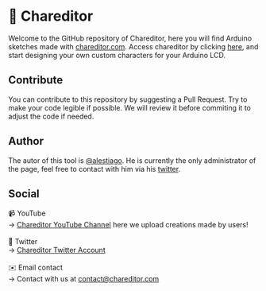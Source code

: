 # 💙 Chareditor
Welcome to the GitHub repository of Chareditor, here you will find Arduino sketches made with [chareditor.com](https://chareditor.com/).
Access chareditor by clicking [here](https://chareditor.com/), and start designing your own custom characters for your Arduino LCD.

## Contribute
You can contribute to this repository by suggesting a Pull Request. Try to make your code legible if possible. We will review it before commiting it to adjust the code if needed.

## Author
The autor of this tool is [@alestiago](https://github.com/alestiago). He is currently the only administrator of the page, feel free to contact with him via his [twitter](https://twitter.com/alestiago3).

## Social
📹 YouTube <br>
→ [Chareditor YouTube Channel](https://www.youtube.com/channel/UCbfi76FKiA7yFaKeRHuRCWg) here we upload creations made by users! <br><br>
🐤 Twitter <br>
→ [Chareditor Twitter Account](https://twitter.com/ChareditorLCD) <br><br>
✉️ Email contact <br>
→ Contact with us at contact@chareditor.com <br><br>
